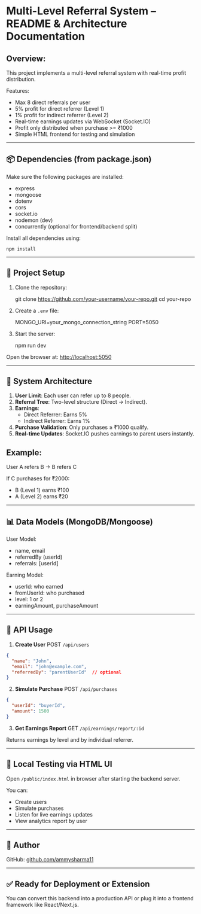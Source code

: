 Multi-Level Referral System – README & Architecture Documentation
=================================================================

Overview:
---------
This project implements a multi-level referral system with real-time profit distribution.

Features:
- Max 8 direct referrals per user
- 5% profit for direct referrer (Level 1)
- 1% profit for indirect referrer (Level 2)
- Real-time earnings updates via WebSocket (Socket.IO)
- Profit only distributed when purchase >= ₹1000
- Simple HTML frontend for testing and simulation

---

📦 Dependencies (from package.json)
------------------------------------
Make sure the following packages are installed:

- express
- mongoose
- dotenv
- cors
- socket.io
- nodemon (dev)
- concurrently (optional for frontend/backend split)

Install all dependencies using:

    npm install

---

🚀 Project Setup
-----------------
1. Clone the repository:

    git clone https://github.com/your-username/your-repo.git
    cd your-repo

2. Create a `.env` file:

    MONGO_URI=your_mongo_connection_string
    PORT=5050

3. Start the server:

    npm run dev

Open the browser at: [http://localhost:5050](http://localhost:5050)

---

🧱 System Architecture
-----------------------
1. **User Limit**: Each user can refer up to 8 people.
2. **Referral Tree**: Two-level structure (Direct → Indirect).
3. **Earnings**:
    - Direct Referrer: Earns 5%
    - Indirect Referrer: Earns 1%
4. **Purchase Validation**: Only purchases ≥ ₹1000 qualify.
5. **Real-time Updates**: Socket.IO pushes earnings to parent users instantly.

Example:
--------
User A refers B → B refers C

If C purchases for ₹2000:
- B (Level 1) earns ₹100
- A (Level 2) earns ₹20

---

📊 Data Models (MongoDB/Mongoose)
----------------------------------

User Model:
- name, email
- referredBy (userId)
- referrals: [userId]

Earning Model:
- userId: who earned
- fromUserId: who purchased
- level: 1 or 2
- earningAmount, purchaseAmount

---

📡 API Usage
------------

1. **Create User**
POST `/api/users`

```json
{
  "name": "John",
  "email": "john@example.com",
  "referredBy": "parentUserId"  // optional
}
```

2. **Simulate Purchase**
POST `/api/purchases`

```json
{
  "userId": "buyerId",
  "amount": 1500
}
```

3. **Get Earnings Report**
GET `/api/earnings/report/:id`

Returns earnings by level and by individual referrer.

---

🔧 Local Testing via HTML UI
-----------------------------
Open `/public/index.html` in browser after starting the backend server.

You can:
- Create users
- Simulate purchases
- Listen for live earnings updates
- View analytics report by user

---

🙋 Author
----------

GitHub: [github.com/ammysharma11](https://github.com/ammysharma11)

---

✅ Ready for Deployment or Extension
-------------------------------------
You can convert this backend into a production API or plug it into a frontend framework like React/Next.js.
